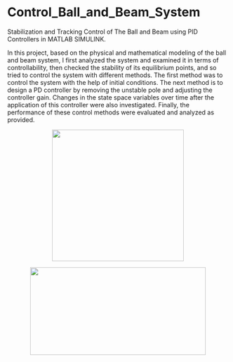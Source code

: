 # Control_Ball_and_Beam_System
Stabilization and Tracking Control of The Ball and Beam using PID Controllers in MATLAB SIMULINK.

In this project, based on the physical and mathematical modeling of the ball and beam system, I first analyzed the system and examined it in terms of controllability, then checked the stability of its equilibrium points, and so tried to control the system with different methods. The first method was to control the system with the help of initial conditions. The next method is to design a PD controller by removing the unstable pole and adjusting the controller gain. Changes in the state space variables over time after the application of this controller were also investigated. Finally, the performance of these control methods were evaluated and analyzed as provided.

<p align="center">
<img src="https://uploads-ssl.webflow.com/5fd37b46bba1787ca7d07db3/5ff3278b07453d87645efaa6_41dae7675fa943e9809d6722f0c94708.jpg" width="300" height="300" align="center">
 </p>
 
 <p align="center">
<img src="https://encrypted-tbn0.gstatic.com/images?q=tbn:ANd9GcRZcLfDRGxRyreN9rtOv8rcbd0hBezYhctmFg&usqp=CAU" width="400" height="200" align="center">
 </p>
